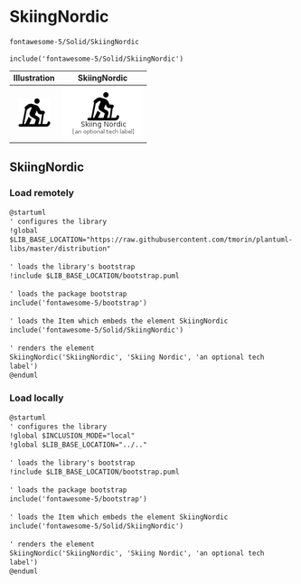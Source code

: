# SkiingNordic


```text
fontawesome-5/Solid/SkiingNordic
```

```text
include('fontawesome-5/Solid/SkiingNordic')
```



| Illustration | SkiingNordic |
| :---: | :---: |
| ![illustration for Illustration](../../fontawesome-5/Solid/SkiingNordic.png) | ![illustration for SkiingNordic](../../fontawesome-5/Solid/SkiingNordic.Local.png) |




## SkiingNordic

### Load remotely
```plantuml
@startuml
' configures the library
!global $LIB_BASE_LOCATION="https://raw.githubusercontent.com/tmorin/plantuml-libs/master/distribution"

' loads the library's bootstrap
!include $LIB_BASE_LOCATION/bootstrap.puml

' loads the package bootstrap
include('fontawesome-5/bootstrap')

' loads the Item which embeds the element SkiingNordic
include('fontawesome-5/Solid/SkiingNordic')

' renders the element
SkiingNordic('SkiingNordic', 'Skiing Nordic', 'an optional tech label')
@enduml
```

### Load locally
```plantuml
@startuml
' configures the library
!global $INCLUSION_MODE="local"
!global $LIB_BASE_LOCATION="../.."

' loads the library's bootstrap
!include $LIB_BASE_LOCATION/bootstrap.puml

' loads the package bootstrap
include('fontawesome-5/bootstrap')

' loads the Item which embeds the element SkiingNordic
include('fontawesome-5/Solid/SkiingNordic')

' renders the element
SkiingNordic('SkiingNordic', 'Skiing Nordic', 'an optional tech label')
@enduml
```

